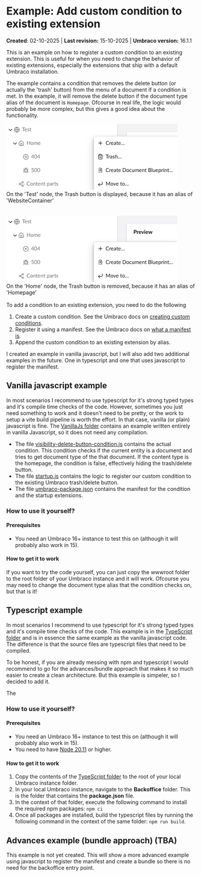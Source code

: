 # Example: Add custom condition to existing extension

**Created**: 02-10-2025 | **Last revision:** 15-10-2025 | **Umbraco version:** 16.1.1

This is an example on how to register a custom condition to an existing extension. This is useful for when you need to change the behavior of existing extensions, especially the extensions that ship with a default Umbraco installation.

The example contains a condition that removes the delete button (or actually the 'trash' button) from the menu of a document if a condition is met. In the example, it will remove the delete button if the document type alias of the document is `Homepage`. Ofcourse in real life, the logic would probably be more complex, but this gives a good idea about the functionality.

<figure style="margin:0; margin-bottom:2rem;">
  <img src="images/trashbutton_visible.jpg" alt="Visible delete icon in menu">
  <figcaption>On the 'Test' node, the Trash button is displayed, because it has an alias of 'WebsiteContainer'</figcaption>
</figure>


<figure style="margin:0; margin-bottom:1rem;">
  <img src="images/trashbutton_removed.jpg" alt="Delete icon removed from menu">
  <figcaption>On the 'Home' node, the Trash button is removed, because it has an alias of 'Homepage'</figcaption>
</figure>

To add a condition to an existing extension, you need to do the following
1. Create a custom condition. See the Umbraco docs on [creating custom conditions](https://docs.umbraco.com/umbraco-cms/customizing/extending-overview/extension-types/condition#make-your-own-conditions).
2. Register it using a manifest. See the Umbraco docs on [what a manifest is](https://docs.umbraco.com/umbraco-cms/customizing/extending-overview/extension-registry/extension-manifest).
3. Append the custom condition to an existing extension by alias.

I created an example in vanilla javascript, but I will also add two additional examples in the future. One in typescript and one that uses javascript to register the manifest.

## Vanilla javascript example
In most scenarios I recommend to use typescript for it's strong typed types and it's compile time checks of the code. However, sometimes you just need something to work and it doesn't need to be pretty, or the work to setup a vite build pipeline is worth the effort. In that case, vanilla (or plain) javascript is fine. The [VanillaJs folder](src/VanillaJs/) contains an example written entirely in vanilla Javascript, so it does not need any compilation.

* The file [visibility-delete-button-condition.js](src/VanillaJs/wwwroot/App_Plugins/ExampleDeleteButton/visibility-delete-button-condition.js) contains the actual condition. This condition checks if the current entity is a document and tries to get document type of the that document. If the content type is the homepage, the condition is false, effectively hiding the trash/delete button.
* The file [startup.js](src/VanillaJs/wwwroot/App_Plugins/ExampleDeleteButton/startup.js) contains the logic to register our custom condition to the existing Umbraco trash/delete button.
* The file [umbraco-package.json](src/VanillaJs/wwwroot/App_Plugins/ExampleDeleteButton/umbraco-package.json) contains the manifest for the condition and the startup extensions.
### How to use it yourself?
#### Prerequisites
* You need an Umbraco 16+ instance to test this on (although it will probably also work in 15).

#### How to get it to work
If you want to try the code yourself, you can just copy the wwwroot folder to the root folder of your Umbraco instance and it will work. Ofcourse you may need to change the document type alias that the condition checks on, but that is it!

## Typescript example
In most scenarios I recommend to use typescript for it's strong typed types and it's compile time checks of the code. This example is in the [TypeScript folder](src/TypeScript/) and is in essence the same example as the vanilla javascript code. The difference is that the source files are typescript files that need to be compiled.

To be honest, if you are already messing with npm and typescript I would recommend to go for the advances/bundle approach that makes it so much easier to create a clean architecture. But this example is simpeler, so I decided to add it.

The
### How to use it yourself?
#### Prerequisites
* You need an Umbraco 16+ instance to test this on (although it will probably also work in 15).
* You need to have [Node 20.11](https://nodejs.org/en/download) or higher.

#### How to get it to work
1. Copy the contents of the [TypeScript folder](src/TypeScript/) to the root of your local Umbraco instance folder.
2. In your local Umbraco instance, navigate to the **Backoffice** folder. This is the folder that contains the **package.json** file.
3. In the context of that folder, execute the following command to install the required npm packages:  `npm ci`
4. Once all packages are installed, build the typescript files by running the following command in the context of the same folder: `npm run build`.


## Advances example (bundle approach) (TBA)
This example is not yet created. This will show a more advanced example using javascript to register the manifest and create a bundle so there is no need for the backoffice entry point.